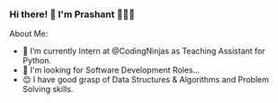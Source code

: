 ### Hi there! 👋 I'm Prashant 👨🏻‍💻

<!-- **mrprashantkumar/mrprashantkumar** is a ✨ _special_ ✨ repository because its `README.md` (this file) appears on your GitHub profile. -->

About Me:

- 🔭 I’m currently Intern at @CodingNinjas as Teaching Assistant for Python.
- 🔎 I'm looking for Software Development Roles...
- 😊 I have good grasp of Data Structures & Algorithms and Problem Solving skills.
